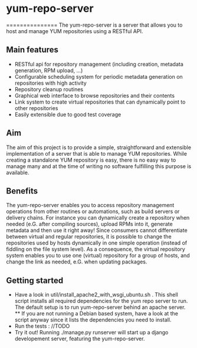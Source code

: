 # yum-repo-server
===============
The yum-repo-server is a server that allows you to host and manage YUM repositories using a RESTful API.

## Main features
* RESTful api for repository management (including creation, metadata generation, RPM upload, ...)
* Configurable scheduling system for periodic metadata generation on repositories with high activity
* Repository cleanup routines
* Graphical web interface to browse repositories and their contents
* Link system to create virtual repositories that can dynamically point to other repositories
* Easily extensible due to good test coverage


## Aim
The aim of this project is to provide a simple, straightforward and extensible implementation of a server that is able to manage YUM repositories. While creating a standalone YUM repository is easy, there is no easy way to manage many and at the time of writing no software fulfilling this purpose is available.

## Benefits
The yum-repo-server enables you to access repository management operations from other routines or automations, such as build servers or delivery chains.
For instance you can dynamically create a repository when needed (e.G. after compiling sources), upload RPMs into it, generate metadata and then use it right away!
Since consumers cannot differentiate between virtual and regular repositories, it is possible to change the repositories used by hosts dynamically in one simple operation (instead of fiddling on the file system level).
As a consequence, the virtual repository system enables you to use one (virtual) repository for a group of hosts, and change the link as needed, e.G. when updating packages.


## Getting started
* Have a look in util/install_apache2_with_wsgi_ubuntu.sh . This shell script installs all required dependencies for the yum repo server to run. The default setup is to run yum-repo-server behind an apache server.
** If you are not running a Debian based system, have a look at the script anyway since it lists the dependencies you need to install.
* Run the tests : //TODO
* Try it out! Running ./manage.py runserver will start up a django developement server, featuring the yum-repo-server.